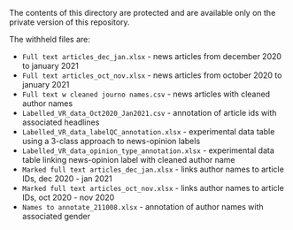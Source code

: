 The contents of this directory are protected and are available only on the private version of this repository.

The withheld files are:
* `Full text articles_dec_jan.xlsx` - news articles from december 2020 to january 2021
* `Full text articles_oct_nov.xlsx` - news articles from october 2020 to january 2021
* `Full text w cleaned journo names.csv` - news articles with cleaned author names
* `Labelled_VR_data_Oct2020_Jan2021.csv` - annotation of article ids with associated headlines
* `Labelled_VR_data_labelQC_annotation.xlsx` - experimental data table using a 3-class approach to news-opinion labels
* `Labelled_VR_data_opinion_type_annotation.xlsx` - experimental data table linking news-opinion label with cleaned author name
* `Marked full text articles_dec_jan.xlsx` - links author names to article IDs, dec 2020 - jan 2021
* `Marked full text articles_oct_nov.xlsx` - links author names to article IDs, oct 2020 - nov 2020
* `Names to annotate_211008.xlsx` - annotation of author names with associated gender

